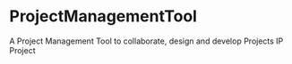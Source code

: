 # ProjectManagementTool
A Project Management Tool to collaborate, design and develop Projects
IP Project 
